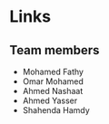 # Links
## Team members
- Mohamed Fathy
- Omar Mohamed
- Ahmed Nashaat
- Ahmed Yasser
- Shahenda Hamdy
